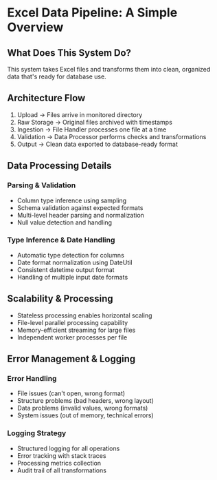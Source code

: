 # Excel Data Pipeline: A Simple Overview

## What Does This System Do?
This system takes Excel files and transforms them into clean, organized data that's ready for database use. 

## Architecture Flow
1. Upload -> Files arrive in monitored directory
2. Raw Storage -> Original files archived with timestamps
3. Ingestion -> File Handler processes one file at a time
4. Validation -> Data Processor performs checks and transformations
5. Output -> Clean data exported to database-ready format

## Data Processing Details
### Parsing & Validation
- Column type inference using sampling
- Schema validation against expected formats
- Multi-level header parsing and normalization
- Null value detection and handling

### Type Inference & Date Handling
- Automatic type detection for columns
- Date format normalization using DateUtil
- Consistent datetime output format
- Handling of multiple input date formats

## Scalability & Processing
- Stateless processing enables horizontal scaling
- File-level parallel processing capability
- Memory-efficient streaming for large files
- Independent worker processes per file

## Error Management & Logging
### Error Handling
- File issues (can't open, wrong format)
- Structure problems (bad headers, wrong layout)
- Data problems (invalid values, wrong formats)
- System issues (out of memory, technical errors)

### Logging Strategy
- Structured logging for all operations
- Error tracking with stack traces
- Processing metrics collection
- Audit trail of all transformations
